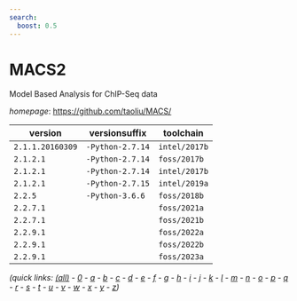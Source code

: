 ```yaml
---
search:
  boost: 0.5
---
```

# MACS2

Model Based Analysis for ChIP-Seq data

*homepage*: <https://github.com/taoliu/MACS/>

version | versionsuffix | toolchain
--------|---------------|----------
``2.1.1.20160309`` | ``-Python-2.7.14`` | ``intel/2017b``
``2.1.2.1`` | ``-Python-2.7.14`` | ``foss/2017b``
``2.1.2.1`` | ``-Python-2.7.14`` | ``intel/2017b``
``2.1.2.1`` | ``-Python-2.7.15`` | ``intel/2019a``
``2.2.5`` | ``-Python-3.6.6`` | ``foss/2018b``
``2.2.7.1`` |  | ``foss/2021a``
``2.2.7.1`` |  | ``foss/2021b``
``2.2.9.1`` |  | ``foss/2022a``
``2.2.9.1`` |  | ``foss/2022b``
``2.2.9.1`` |  | ``foss/2023a``


*(quick links: [(all)](../index.md) - [0](../0/index.md) - [a](../a/index.md) - [b](../b/index.md) - [c](../c/index.md) - [d](../d/index.md) - [e](../e/index.md) - [f](../f/index.md) - [g](../g/index.md) - [h](../h/index.md) - [i](../i/index.md) - [j](../j/index.md) - [k](../k/index.md) - [l](../l/index.md) - [m](../m/index.md) - [n](../n/index.md) - [o](../o/index.md) - [p](../p/index.md) - [q](../q/index.md) - [r](../r/index.md) - [s](../s/index.md) - [t](../t/index.md) - [u](../u/index.md) - [v](../v/index.md) - [w](../w/index.md) - [x](../x/index.md) - [y](../y/index.md) - [z](../z/index.md))*

